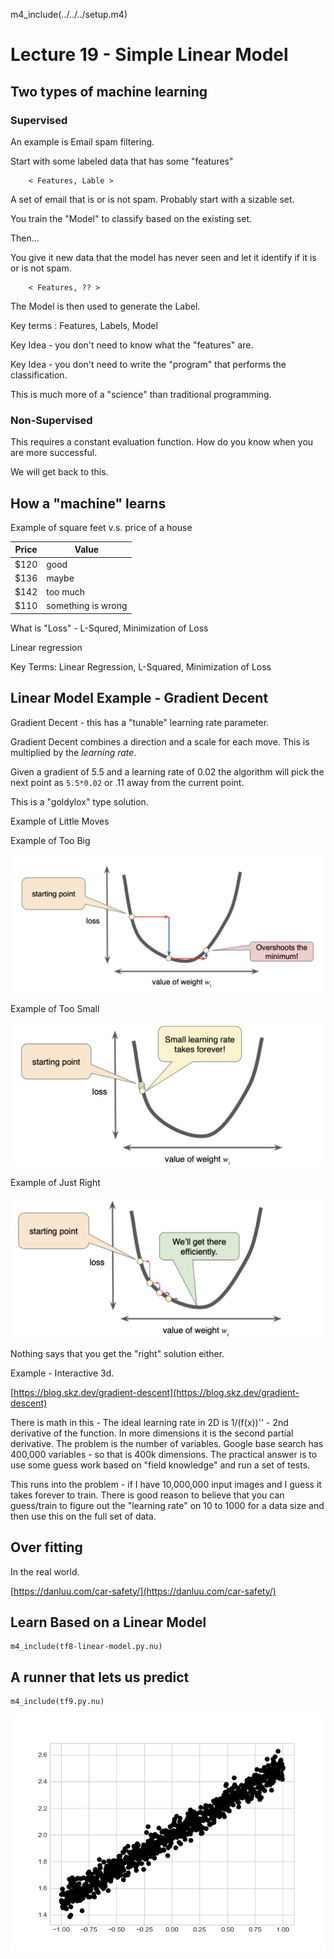 m4_include(../../../setup.m4)

# Lecture 19 - Simple Linear Model




## Two types of machine learning

### Supervised

An example is Email spam filtering.

Start with some labeled data that has some "features"

```
	< Features, Lable >
```

A set of email that is or is not spam.  Probably start with a sizable set.

You train the "Model" to classify based on the existing set.

Then...

You give it new data that the model has never seen and let it identify
if it is or is not spam.

```
	< Features, ?? >
```

The Model is then used to generate the Label.

Key terms : Features, Labels, Model

Key Idea - you don't need to know what the "features" are.

Key Idea - you don't need to write the "program" that performs the classification.

This is much more of a "science" than traditional programming.

### Non-Supervised 

This requires a constant evaluation function.  How do you know when you are more successful.

We will get back to this.


## How a "machine" learns

Example of square feet v.s. price of a house

Price     |  Value
----------|-----------
$120 | good
$136 | maybe
$142 | too much
$110 | something is wrong


What is "Loss" - L-Squred, Minimization of Loss

Linear regression

Key Terms: Linear Regression, L-Squared, Minimization of Loss










## Linear Model Example - Gradient Decent

Gradient Decent - this has a "tunable" learning rate parameter.

Gradient Decent combines a direction and a scale for each move.  This is
multiplied by the *learning rate*.

Given a gradient of 5.5 and a learning rate of 0.02 the algorithm will pick
the next point as `5.5*0.02` or .11 away from the current point.

This is a "goldylox" type solution.

Example of Little Moves

Example of Too Big

![too-big.png](too-big.png)

Example of Too Small

![too-small.png](too-small.png)


Example of Just Right

![just-right.png](just-right.png)

Nothing says that you get the "right" solution either.

Example - Interactive 3d.

[https://blog.skz.dev/gradient-descent](https://blog.skz.dev/gradient-descent)


There is math in this - The ideal learning rate in 2D is 1/(f(x))'' - 2nd derivative
of the function.   In more dimensions it is the second partial derivative.   The problem
is the number of variables.   Google base search has 400,000 variables - so that is 400k
dimensions.  The practical answer is to use some guess work based on "field knowledge"
and run a set of tests.

This runs into the problem - if I have 10,000,000 input images and I guess it takes
forever to train.  There is good reason to believe that you can guess/train to figure
out the "learning rate" on 10 to 1000 for a data size and then use this on the full
set of data.

## Over fitting

In the real world.

[https://danluu.com/car-safety/](https://danluu.com/car-safety/)





## Learn Based on a Linear Model

```
m4_include(tf8-linear-model.py.nu)
```

<div class="pagebreak"></div>

## A runner that lets us predict

```
m4_include(tf9.py.nu)
```

![Figure-1.png](Figure-1.png)



